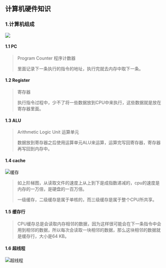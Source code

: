 ## 计算机硬件知识

### 1.计算机组成

![](C:/Users/akon6/Desktop/2022年面试/文件/计算机硬件原理.png)

#### 1.1 PC

> Program Counter 程序计数器
>
> 里面记录下一条执行的指令的地址，执行完就去内存中取下一条。

#### 1.2 Register

> 寄存器
>
> 执行指令过程中，少不了将一些数据放到CPU中来执行，这些数据就是放在寄存器里面。

#### 1.3 ALU

> Arithmetic Logic Unit 运算单元
>
> 数据放到寄存器之后使用运算单元ALU来运算，运算完写回寄存器，寄存器再写回到内存中。

#### 1.4 cache

![缓存](C:/Users/akon6/Desktop/2022年面试/文件/缓存.png)

> 如上阶梯图，从读取文件的速度上从上到下是成指数递减的，cpu的速度是内存的一万倍，是硬盘的一百万倍。
>
> 一级缓存，二级缓存是属于单核的，而三级缓存是属于整个CPU所共享。

#### 1.5 缓存行

> CPU缓存总是会读取内存相邻的数据，因为这样很可能会在下一条指令中会用到相邻的数据，所以每次会读取一块相邻的数据，那么这块相邻的数据就是缓存行，大小是64 KB。

#### 1.6 超线程

![超线程](C:/Users/akon6/Desktop/2022年面试/文件/超线程.png)

